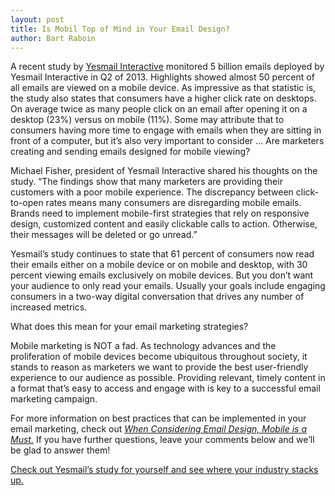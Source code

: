 ```yaml
---
layout: post
title: Is Mobil Top of Mind in Your Email Design?
author: Bart Raboin
---
```


A recent study by [Yesmail Interactive](http://www.yesmail.com/) monitored 5 billion emails deployed by Yesmail Interactive in Q2 of 2013. Highlights showed almost 50 percent of all emails are viewed on a mobile device. As impressive as that statistic is, the study also states that consumers have a higher click rate on desktops. On average twice as many people click on an email after opening it on a desktop (23%) versus on mobile (11%). Some may attribute that to consumers having more time to engage with emails when they are sitting in front of a computer, but it’s also very important to consider … Are marketers creating and sending emails designed for mobile viewing?

Michael Fisher, president of Yesmail Interactive shared his thoughts on the study. “The findings show that many marketers are providing their customers with a poor mobile experience. The discrepancy between click-to-open rates means many consumers are disregarding mobile emails. Brands need to implement mobile-first strategies that rely on responsive design, customized content and easily clickable calls to action. Otherwise, their messages will be deleted or go unread.”

Yesmail’s study continues to state that 61 percent of consumers now read their emails either on a mobile device or on mobile and desktop, with 30 percent viewing emails exclusively on mobile devices. But you don’t want your audience to only read your emails. Usually your goals include engaging consumers in a two-way digital conversation that drives any number of increased metrics.

What does this mean for your email marketing strategies?

Mobile marketing is NOT a fad. As technology advances and the proliferation of mobile devices become ubiquitous throughout society, it stands to reason as marketers we want to provide the best user-friendly experience to our audience as possible. Providing relevant, timely content in a format that’s easy to access and engage with is key to a successful email marketing campaign.

For more information on best practices that can be implemented in your email marketing, check out *[When Considering Email Design, Mobile is a Must.]()* If you have further questions, leave your comments below and we’ll be glad to answer them!


[Check out Yesmail’s study for yourself and see where your industry stacks up.](http://www.yesmail.com/resources/benchmarks/yesmails-email-marketing-compass-mobile-effect)
